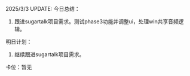 2025/3/3 UPDATE:
今日总结：
1. 跟进sugartalk项目需求。测试phase3功能并调整ui，处理win共享音频逻辑。

明日计划：
1. 继续跟进sugartalk项目需求。

卡位：暂无